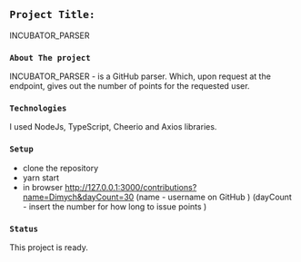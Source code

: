 ## `Project Title:`

INCUBATOR_PARSER

### `About The project`

INCUBATOR_PARSER -  is a GitHub parser. Which, upon request at the endpoint, gives out the number of points for the requested user.

### `Technologies`

I used NodeJs, TypeScript, Cheerio and Axios libraries.

### `Setup`

- clone the repository
- yarn start
- in browser http://127.0.0.1:3000/contributions?name=Dimych&dayCount=30  (name - username on GitHub ) (dayCount - insert the number for how long to issue points )

### `Status`

This project is ready.
